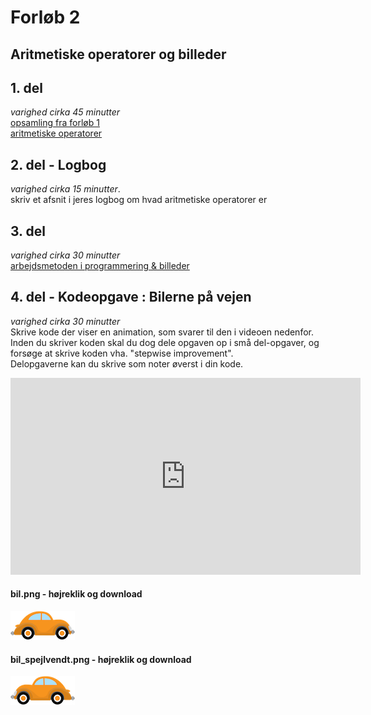 # Forløb 2
## Aritmetiske operatorer og billeder


## 1. del
*varighed cirka 45 minutter*  
[opsamling fra forløb 1](../forlob1_intro/forlob1_opsamling.md)  
[aritmetiske operatorer](aritmetiske_operatorer.md)


## 2. del - Logbog
*varighed cirka 15 minutter*.  
skriv et afsnit i jeres logbog om hvad aritmetiske operatorer er


## 3. del
*varighed cirka 30 minutter*  
[arbejdsmetoden i programmering & billeder](arbejdsmetode_og_billeder.md)


## 4. del - Kodeopgave : Bilerne på vejen ##
*varighed cirka 30 minutter*  
Skrive kode der viser en animation, som svarer til den i videoen nedenfor.  
Inden du skriver koden skal du dog dele opgaven op i små del-opgaver, og forsøge at skrive koden vha. "stepwise improvement".  
Delopgaverne kan du skrive som noter øverst i din kode.  

<iframe width="560" height="315" src="https://www.youtube.com/embed/klF1Ciz9fv4" title="YouTube video player" frameborder="0" allow="accelerometer; autoplay; clipboard-write; encrypted-media; gyroscope; picture-in-picture" allowfullscreen></iframe>

#### bil.png - højreklik og download
![bil.png](biler_billeder/bil.png)

#### bil_spejlvendt.png - højreklik og download
![bil_spejlvendt.png](biler_billeder/bil_spejlvendt.png)

